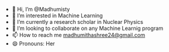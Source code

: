 - 👋 Hi, I’m @Madhumisty
- 👀 I’m interested in Machine Learning
- 🌱 I’m currently a research scholar in Nuclear Physics
- 💞️ I’m looking to collaborate on any Machine Learnig program
- 📫 How to reach me madhumithashree24@gmail.com
- 😄 Pronouns: Her


<!---
Madhumisty/Madhumisty is a ✨ special ✨ repository because its `README.md` (this file) appears on your GitHub profile.
You can click the Preview link to take a look at your changes.
--->
